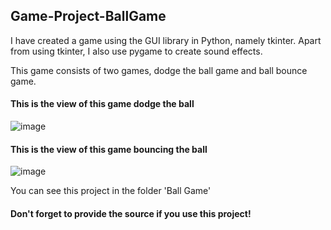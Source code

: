 ## Game-Project-BallGame

I have created a game using the GUI library in Python, namely tkinter. Apart from using tkinter, I also use pygame to create sound effects.

This game consists of two games, dodge the ball game and ball bounce game.

#### This is the view of this game dodge the ball
![image](https://user-images.githubusercontent.com/99526319/162604671-68f8d279-40b8-49e5-ad84-e5260e6d6311.png)

#### This is the view of this game bouncing the ball
![image](https://user-images.githubusercontent.com/99526319/162604698-50a6ac54-20d1-4255-9433-edb525259d7a.png)

You can see this project in the folder 'Ball Game'

#### Don't forget to provide the source if you use this project!
